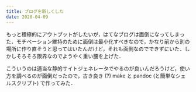```yaml
---
title: ブログを新しくした
date: 2020-04-09
---
```


もっと積極的にアウトプットがしたいが，はてなブログは面倒になってしまった．モチベーション維持のために面倒は最小化すべきなので，かなり前から別の場所に作り直そうと思ってはいたんだけど，それも面倒なのでできずにいた．しかしそろそろ限界なのでようやく重い腰を上げた．

こういうのは適当な静的サイトジェネレータでやるのが良いんだろうけど，使い方を調べるのが面倒だったので，古き良き (?) make と pandoc (と簡単なシェルスクリプト) で作ってみた．
